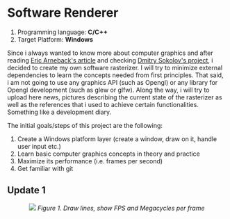 # Software Renderer


1. Programming language:  **C/C++**
2. Target Platform: **Windows**

Since i always wanted to know more about computer graphics and after reading [Eric Arneback's article](https://erkaman.github.io/posts/beginner_computer_graphics.html) and checking [Dmitry Sokolov's project](https://github.com/ssloy/tinyrenderer), i decided to create my own software rasterizer. I will try to minimize external dependencies to learn the concepts needed from first principles. That said, i am not going to use any graphics API (such as Opengl) or any library for Opengl development (such as glew or glfw). Along the way, i will try to upload here news, pictures describing the current state of the rasterizer as well as the references that i used to achieve certain functionalities. Something like a development diary.

The initial goals/steps of this project are the following:

1) Create a Windows platform layer (create a window, draw on it, handle user input etc.)
2) Learn basic computer graphics concepts in theory and practice
3) Maximize its performance (i.e. frames per second)
4) Get familiar with git

## Update 1



<p align="center">
    <img src="https://user-images.githubusercontent.com/33458365/86264347-0da69e80-bbcb-11ea-854d-43e7f0e50154.png" >
    <em>Figure 1. Draw lines, show FPS and Megacycles per frame</em>
</p>
